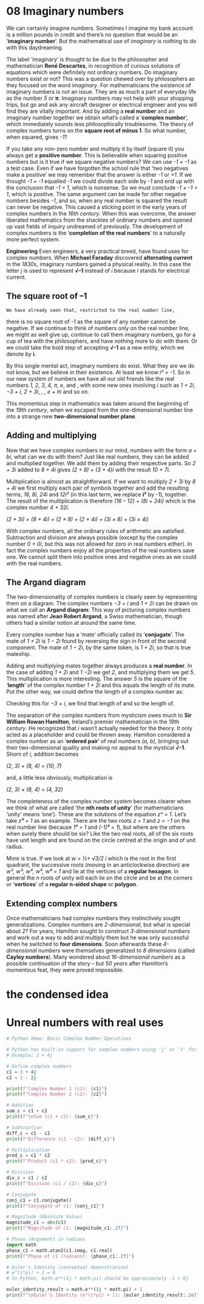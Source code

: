 # 08 Imaginary numbers

We can certainly imagine numbers. Sometimes I imagine my bank account is a million pounds in credit and there’s no question that would be an ‘**imaginary number**’. But the mathematical use of *imaginary* is nothing to do with this daydreaming.

The label ‘imaginary’ is thought to be due to the philosopher and mathematician **René Descartes**, in recognition of curious solutions of equations which were definitely not ordinary numbers. Do imaginary numbers exist or not? This was a question chewed over by philosophers as they focused on the word *imaginary*. For mathematicians the existence of imaginary numbers is not an issue. They are as much a part of everyday life as the number *5* or **π**. Imaginary numbers may not help with your shopping trips, but go and ask any aircraft designer or electrical engineer and you will find they are vitally important. And by adding a **real number** and an imaginary number together we obtain what’s called a ‘**complex number**’, which immediately sounds less philosophically troublesome. The theory of complex numbers turns on the **square root of minus 1**. So what number, when squared, gives *-1*?

If you take any non-zero number and multiply it by itself (square it) you always get a **positive number**. This is believable when squaring positive numbers but is it true if we square negative numbers? We can use *-1 × -1* as a test case. Even if we have forgotten the school rule that ‘two negatives make a positive’ we may remember that the answer is either *-1* or *+1*. If we thought *-1 × -1* equalled *-1* we could divide each side by *-1* and end up with the conclusion that *-1 = 1*, which is nonsense. So we must conclude *-1 × -1 = 1*, which is positive. The same argument can be made for other negative numbers besides *-1*, and so, when any real number is squared the result can never be negative. This caused a sticking point in the early years of complex numbers in the *16th century*. When this was overcome, the answer liberated mathematics from the shackles of ordinary numbers and opened up vast fields of inquiry undreamed of previously. The development of complex numbers is the ‘**completion of the real numbers**’ to a naturally more perfect system.

**Engineering**
Even engineers, a very practical breed, have found uses for complex numbers. When **Michael Faraday** discovered **alternating current** in the *1830s*, imaginary numbers gained a physical reality. In this case the letter *j* is used to represent **√–1** instead of *i* because *i* stands for electrical current.

## The square root of –1

```
We have already seen that, restricted to the real number line,
```

there is no square root of *-1* as the square of any number cannot be negative. If we continue to think of numbers only on the real number line, we might as well give up, continue to call them imaginary numbers, go for a cup of tea with the philosophers, and have nothing more to do with them. Or we could take the bold step of accepting **√-1** as a new entity, which we denote by **i**.

By this single mental act, imaginary numbers do exist. What they are we do not know, but we believe in their existence. At least we know *i² = -1*. So in our new system of numbers we have all our old friends like the real numbers *1, 2, 3, 4, π, e*, and , with some new ones involving *i* such as *1 + 2i, −3 + i, 2 + 3i*, , , *e + πi* and so on.

This momentous step in mathematics was taken around the beginning of the *19th century*, when we escaped from the one-dimensional number line into a strange new **two-dimensional number plane**.

## Adding and multiplying

Now that we have complex numbers in our mind, numbers with the form *a + bi*, what can we do with them? Just like real numbers, they can be added and multiplied together. We add them by adding their respective parts. So *2 + 3i* added to *8 + 4i* gives *(2 + 8) + (3 + 4)i* with the result *10 + 7i*.

Multiplication is almost as straightforward. If we want to multiply *2 + 3i* by *8 + 4i* we first multiply each pair of symbols together and add the resulting terms, *16, 8i, 24i* and *12i²* (in this last term, we replace **i²** by *-1*), together. The result of the multiplication is therefore *(16 – 12) + (8i + 24i)* which is the complex number *4 + 32i*.

*(2 + 3i) × (8 + 4i) = (2 × 8) + (2 × 4i) + (3i × 8) + (3i × 4i)*

With complex numbers, all the ordinary rules of arithmetic are satisfied. Subtraction and division are always possible (except by the complex number *0 + 0i*, but this was not allowed for zero in real numbers either). In fact the complex numbers enjoy all the properties of the real numbers save one. We cannot split them into positive ones and negative ones as we could with the real numbers.

## The Argand diagram

The two-dimensionality of complex numbers is clearly seen by representing them on a diagram. The complex numbers *−3 + i* and *1 + 2i* can be drawn on what we call an **Argand diagram**: This way of picturing complex numbers was named after **Jean Robert Argand**, a Swiss mathematician, though others had a similar notion at around the same time.

Every complex number has a ‘mate’ officially called its ‘**conjugate**’. The mate of *1 + 2i* is *1 − 2i* found by reversing the sign in front of the second component. The mate of *1 − 2i*, by the same token, is *1 + 2i*, so that is true mateship.

Adding and multiplying mates together always produces a **real number**. In the case of adding *1 + 2i* and *1 −2i* we get *2*, and multiplying them we get *5*. This multiplication is more interesting. The answer *5* is the square of the ‘**length**’ of the complex number *1 + 2i* and this equals the length of its mate. Put the other way, we could define the length of a complex number as:

Checking this for *−3 + i*, we find that length of and so the length of.

The separation of the complex numbers from mysticism owes much to **Sir William Rowan Hamilton**, Ireland’s premier mathematician in the *19th century*. He recognized that *i* wasn’t actually needed for the theory. It only acted as a placeholder and could be thrown away. Hamilton considered a complex number as an ‘**ordered pair**’ of real numbers *(a, b)*, bringing out their two-dimensional quality and making no appeal to the mystical **√-1**. Shorn of *i*, addition becomes

*(2, 3) + (8, 4) = (10, 7)*

and, a little less obviously, multiplication is

*(2, 3) × (8, 4) = (4, 32)*

The completeness of the complex number system becomes clearer when we think of what are called ‘the **nth roots of unity**’ (for mathematicians ‘unity’ means ‘one’). These are the solutions of the equation *zⁿ = 1*. Let’s take *z⁶ = 1* as an example. There are the two roots *z = 1* and *z = −1* on the real number line (because *1⁶ = 1* and *(-1)⁶ = 1*), but where are the others when surely there should be six? Like the two real roots, all of the six roots have unit length and are found on the circle centred at the origin and of unit radius.

More is true. If we look at *w = ½+ √3/2 i* which is the root in the first quadrant, the successive roots (moving in an anticlockwise direction) are *w², w³, w⁴, w⁵, w⁶ = 1* and lie at the vertices of a **regular hexagon**. In general the *n* roots of unity will each lie on the circle and be at the corners or ‘**vertices**’ of a **regular n-sided shape** or **polygon**.

## Extending complex numbers

Once mathematicians had complex numbers they instinctively sought generalizations. Complex numbers are *2-dimensional*, but what is special about *2*? For years, Hamilton sought to construct *3-dimensional numbers* and work out a way to add and multiply them but he was only successful when he switched to **four dimensions**. Soon afterwards these *4-dimensional numbers* were themselves generalized to *8 dimensions* (called **Cayley numbers**). Many wondered about *16-dimensional numbers* as a possible continuation of the story – but *50 years* after Hamilton’s momentous feat, they were proved impossible.

# the condensed idea

# Unreal numbers with real uses

```python
# Python demo: Basic Complex Number Operations

# Python has built-in support for complex numbers using 'j' or 'J' for the imaginary part.
# Example: 3 + 4j

# Define complex numbers
c1 = 3 + 4j
c2 = 1 - 2j

print(f"Complex Number 1 (c1): {c1}")
print(f"Complex Number 2 (c2): {c2}")

# Addition
sum_c = c1 + c2
print(f"\nSum (c1 + c2): {sum_c}")

# Subtraction
diff_c = c1 - c2
print(f"Difference (c1 - c2): {diff_c}")

# Multiplication
prod_c = c1 * c2
print(f"Product (c1 * c2): {prod_c}")

# Division
div_c = c1 / c2
print(f"Division (c1 / c2): {div_c}")

# Conjugate
conj_c1 = c1.conjugate()
print(f"Conjugate of c1: {conj_c1}")

# Magnitude (Absolute Value)
magnitude_c1 = abs(c1)
print(f"Magnitude of c1: {magnitude_c1:.2f}")

# Phase (Argument) in radians
import math
phase_c1 = math.atan2(c1.imag, c1.real)
print(f"Phase of c1 (radians): {phase_c1:.2f}")

# Euler's Identity (conceptual demonstration)
# e^(i*pi) + 1 = 0
# In Python, math.e**(1j * math.pi) should be approximately -1 + 0j

euler_identity_result = math.e**(1j * math.pi) + 1
print(f"\nEuler's Identity (e^(i*pi) + 1): {euler_identity_result:.2e}") # Should be very close to 0
```
